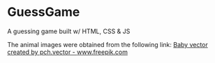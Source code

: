 # GuessGame
A guessing game built w/ HTML, CSS &amp; JS

The animal images were obtained from the following link:
<a href='https://www.freepik.com/vectors/baby'>Baby vector created by pch.vector - www.freepik.com</a>
